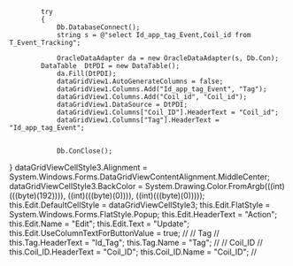 
            try
            {
                Db.DatabaseConnect();
                string s = @"select Id_app_tag_Event,Coil_id from T_Event_Tracking";

                OracleDataAdapter da = new OracleDataAdapter(s, Db.Con);
            DataTable  DtPDI = new DataTable();
                da.Fill(DtPDI);
                dataGridView1.AutoGenerateColumns = false;
                dataGridView1.Columns.Add("Id_app_tag_Event", "Tag");
                dataGridView1.Columns.Add("Coil_id", "Coil_id");
                dataGridView1.DataSource = DtPDI;
                dataGridView1.Columns["Coil_ID"].HeaderText = "Coil_id"; 
                dataGridView1.Columns["Tag"].HeaderText = "Id_app_tag_Event";

              
                Db.ConClose();
}
   dataGridViewCellStyle3.Alignment = System.Windows.Forms.DataGridViewContentAlignment.MiddleCenter;
   dataGridViewCellStyle3.BackColor = System.Drawing.Color.FromArgb(((int)(((byte)(192)))), ((int)(((byte)(0)))), ((int)(((byte)(0)))));
   this.Edit.DefaultCellStyle = dataGridViewCellStyle3;
   this.Edit.FlatStyle = System.Windows.Forms.FlatStyle.Popup;
   this.Edit.HeaderText = "Action";
   this.Edit.Name = "Edit";
   this.Edit.Text = "Update";
   this.Edit.UseColumnTextForButtonValue = true;
   // 
   // Tag
   // 
   this.Tag.HeaderText = "Id_Tag";
   this.Tag.Name = "Tag";
   // 
   // Coil_ID
   // 
   this.Coil_ID.HeaderText = "Coil_ID";
   this.Coil_ID.Name = "Coil_ID";
   // 
